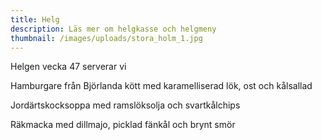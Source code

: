 ```yaml
---
title: Helg
description: Läs mer om helgkasse och helgmeny
thumbnail: /images/uploads/stora_holm_1.jpg
---
```

Helgen vecka 47 serverar vi 

Hamburgare från Björlanda kött med karamelliserad lök, ost och kålsallad 

Jordärtskocksoppa med ramslöksolja och svartkålchips

Räkmacka med dillmajo, picklad fänkål och brynt smör